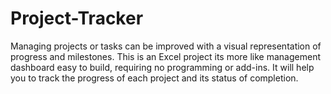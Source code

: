 # Project-Tracker

Managing projects or tasks can be improved with a visual representation of progress and milestones. 
This is an Excel project its more like management dashboard easy to build, requiring no programming or add-ins.
It will help you to track the progress of each project and its status of completion.
